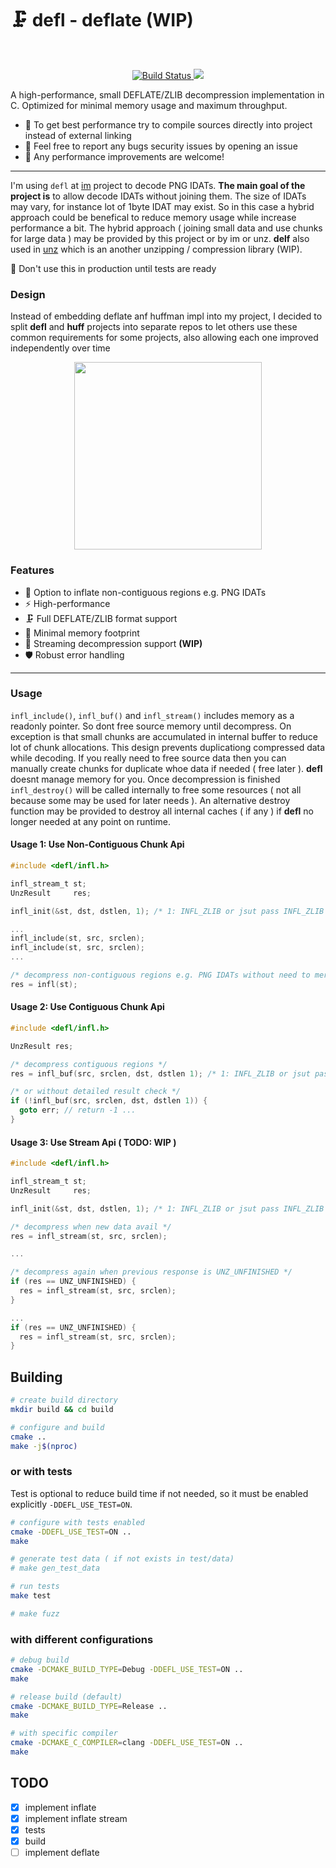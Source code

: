 # 🗜️ defl - deflate (WIP)

<br>
<p align="center">
    <a href="https://github.com/recp/defl/actions/workflows/test.yml">
        <img src="https://github.com/recp/defl/actions/workflows/test.yml/badge.svg"
             alt="Build Status">
    </a>
    <a href="https://codecov.io/github/recp/defl" > 
     <img src="https://codecov.io/github/recp/defl/graph/badge.svg?token=L1FH51M848"/> 
    </a>
</p>

A high-performance, small DEFLATE/ZLIB decompression implementation in C. Optimized for minimal memory usage and maximum throughput.

- 📌 To get best performance try to compile sources directly into project instead of external linking
- 📌 Feel free to report any bugs security issues by opening an issue
- 📌 Any performance improvements are welcome!

---

I'm using `defl` at [im](https://github.xom/recp/im) project to decode PNG IDATs. **The main goal of the project is** to allow decode IDATs without joining them. The size of IDATs may vary, for instance lot of 1byte IDAT may exist. So in this case a hybrid approach could be benefical to reduce memory usage while increase performance a bit. The hybrid approach ( joining small data and use chunks for large data ) may be provided by this project or by im or unz. **delf** also used in [unz](https://github.com/recp/unz) which is an another unzipping / compression library (WIP). 

🚨 Don't use this in production until tests are ready

### Design

Instead of embedding deflate anf huffman impl into my project, I decided to split **defl** and **huff** projects into separate repos to let others use these common requirements for some projects, also allowing each one improved independently over time 

<p align="center">
  <img src="https://github.com/user-attachments/assets/fad3d19c-e867-44d7-872a-600854e7b863" alt="" height="300px">
</p>

### Features

- 🔗 Option to inflate non-contiguous regions e.g. PNG IDATs
- ⚡ High-performance
- 🗜️ Full DEFLATE/ZLIB format support
- 💾 Minimal memory footprint
- 🔄 Streaming decompression support **(WIP)**
- 🛡️ Robust error handling

---

### Usage

`infl_include()`, `infl_buf()` and `infl_stream()` includes memory as a readonly pointer. So dont free source memory until decompress. On exception is that small chunks are accumulated in internal buffer to reduce lot of chunk allocations. This design prevents duplicationg compressed data while decoding. If you really need to free source data then you can manually create chunks for duplicate whoe data if needed ( free later ). **defl** doesnt manage memory for you. Once decompression is finished `infl_destroy()` will be called internally to free some resources ( not all because some may be used for later needs ). An alternative destroy function may be provided to destroy all internal caches ( if any ) if **defl** no longer needed at any point on runtime.

#### Usage 1: Use Non-Contiguous Chunk Api

```c
#include <defl/infl.h>

infl_stream_t st;
UnzResult     res;

infl_init(&st, dst, dstlen, 1); /* 1: INFL_ZLIB or jsut pass INFL_ZLIB */

...
infl_include(st, src, srclen);
infl_include(st, src, srclen);
...

/* decompress non-contiguous regions e.g. PNG IDATs without need to merge IDATs */
res = infl(st);
```

#### Usage 2: Use Contiguous Chunk Api

```c
#include <defl/infl.h>

UnzResult res;

/* decompress contiguous regions */
res = infl_buf(src, srclen, dst, dstlen 1); /* 1: INFL_ZLIB or jsut pass INFL_ZLIB */

/* or without detailed result check */
if (!infl_buf(src, srclen, dst, dstlen 1)) {
  goto err; // return -1 ... 
}
```

#### Usage 3: Use Stream Api ( TODO: WIP )

```c
#include <defl/infl.h>

infl_stream_t st;
UnzResult     res;

infl_init(&st, dst, dstlen, 1); /* 1: INFL_ZLIB or jsut pass INFL_ZLIB */

/* decompress when new data avail */
res = infl_stream(st, src, srclen);

...

/* decompress again when previous response is UNZ_UNFINISHED */
if (res == UNZ_UNFINISHED) {
  res = infl_stream(st, src, srclen);
}

...
if (res == UNZ_UNFINISHED) {
  res = infl_stream(st, src, srclen);
}
```


## Building

```bash
# create build directory
mkdir build && cd build

# configure and build
cmake ..
make -j$(nproc)
```

### or with tests

Test is optional to reduce build time if not needed, so it must be enabled explicitly `-DDEFL_USE_TEST=ON`.

```bash
# configure with tests enabled
cmake -DDEFL_USE_TEST=ON ..
make

# generate test data ( if not exists in test/data)
# make gen_test_data

# run tests
make test

# make fuzz
```

### with different configurations

```bash
# debug build
cmake -DCMAKE_BUILD_TYPE=Debug -DDEFL_USE_TEST=ON ..
make

# release build (default)
cmake -DCMAKE_BUILD_TYPE=Release ..
make

# with specific compiler
cmake -DCMAKE_C_COMPILER=clang -DDEFL_USE_TEST=ON ..
make
```

## TODO

- [x] implement inflate
- [x] implement inflate stream
- [x] tests
- [x] build
- [ ] implement deflate

